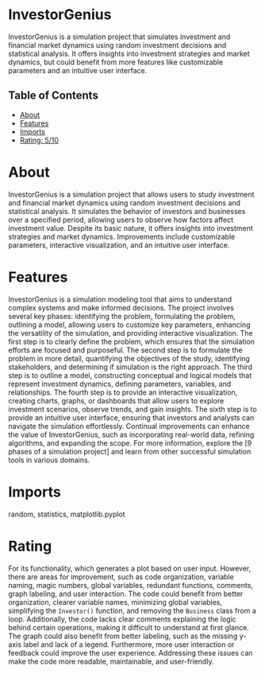 # InvestorGenius

InvestorGenius is a simulation project that simulates investment and financial market dynamics using random investment decisions and statistical analysis. It offers insights into investment strategies and market dynamics, but could benefit from more features like customizable parameters and an intuitive user interface.

## Table of Contents

- [About](#about)
- [Features](#features)
- [Imports](#Imports)
- [Rating: 5/10](#Rating)

# About

InvestorGenius is a simulation project that allows users to study investment and financial market dynamics using random investment decisions and statistical analysis. It simulates the behavior of investors and businesses over a specified period, allowing users to observe how factors affect investment value. Despite its basic nature, it offers insights into investment strategies and market dynamics. Improvements include customizable parameters, interactive visualization, and an intuitive user interface.

# Features

InvestorGenius is a simulation modeling tool that aims to understand complex systems and make informed decisions. The project involves several key phases: identifying the problem, formulating the problem, outlining a model, allowing users to customize key parameters, enhancing the versatility of the simulation, and providing interactive visualization.
The first step is to clearly define the problem, which ensures that the simulation efforts are focused and purposeful. The second step is to formulate the problem in more detail, quantifying the objectives of the study, identifying stakeholders, and determining if simulation is the right approach. The third step is to outline a model, constructing conceptual and logical models that represent investment dynamics, defining parameters, variables, and relationships.
The fourth step is to provide an interactive visualization, creating charts, graphs, or dashboards that allow users to explore investment scenarios, observe trends, and gain insights. The sixth step is to provide an intuitive user interface, ensuring that investors and analysts can navigate the simulation effortlessly.
Continual improvements can enhance the value of InvestorGenius, such as incorporating real-world data, refining algorithms, and expanding the scope. For more information, explore the [9 phases of a simulation project] and learn from other successful simulation tools in various domains.

# Imports

random, statistics, matplotlib.pyplot

# Rating

For its functionality, which generates a plot based on user input. However, there are areas for improvement, such as code organization, variable naming, magic numbers, global variables, redundant functions, comments, graph labeling, and user interaction. The code could benefit from better organization, clearer variable names, minimizing global variables, simplifying the `Investor()` function, and removing the `Business` class from a loop. Additionally, the code lacks clear comments explaining the logic behind certain operations, making it difficult to understand at first glance. The graph could also benefit from better labeling, such as the missing y-axis label and lack of a legend. Furthermore, more user interaction or feedback could improve the user experience. Addressing these issues can make the code more readable, maintainable, and user-friendly.
